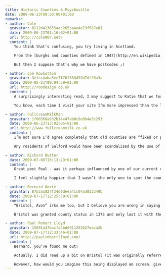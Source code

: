 ```yaml
---
title: Historic Counties & Psychoville
date: 2009-06-23T00:30:00+01:00
remarks:
- author: Cole
  gravatar: 0112d423655aac265caae4e73f587e81
  date: 2009-06-23T01:16:02+01:00
  url: http://cole007.net/
  content: |
    You think that’s confusing, you try living in Scotland.

    From the [burghs and counties defined in 1947](http://en.wikipedia.org/wiki/Local_Government_%28Scotland%29_Act_1947) through the [regional and district councils defined in 1973](http://en.wikipedia.org/wiki/Local_Government_%28Scotland%29_Act_1973) to the [unitary authorities formed in 1994](http://en.wikipedia.org/wiki/Local_Government_etc._%28Scotland%29_Act_1994), you are guaranteed that when discussing geography and locality no two people refer to the same place using the same nomenclature.

    But then I suppose that’s why we have postcodes ;)

- author: Jon Roobottom
  gravatar: 3efcc4aba5ec7f70f583459d7df26a3a
  date: 2009-06-23T09:04:59+01:00
  url: http://roodesign.co.uk
  content: |
    A surprisingly interesting read, I may suggest to Katie that we format our wedding address list like this. I’m sure that’ll go down a storm.

    You know, each time I visit your site I’m more impressed than the last at the beautiful simplicity of the design. It’s quite an achievement to design something that ‘builds’ in the users mind – each time I find something else I like. The power of good typography I suppose.

- author: FullCreamMilkMan
  gravatar: 1f00366a932b14e47ab0c8e0b4a3c293
  date: 2009-06-23T13:02:05+01:00
  url: http://www.fullcreammilk.co.uk
  content: |
    I’m not sure I’d agree completely that old counties are “fixed or predictable” or were ever not “subject to political whims”. We must take the attitude that boundaries, being human structures, are always subject to change, not always for the better, perhaps, but setting them in stone might end up being shortsighted.

    Any residents of Salford would have been scandalized by the use of “Salford, Manchester” not merely because it’s historically in Lancashire, but that Salford is a city in its own right, and never has been and never will be a suburb or annexe of Manchester.

- author: Richard Rutter
  date: 2009-07-08T15:13:23+01:00
  content: |
    Great post Paul - was it perhaps influenced by one of our current clients?

    I feel slightly happier that I wasn’t the only one to spot the county inconsistencies in Psychoville (which incidentally should not be taken as a criticism of Psychoville as the letters were written by a character who may well be as confused as the rest of us about such things).

- author: Bernard Harte
  gravatar: 87b3a1827f34d0deea41c04ad013349b
  date: 2009-07-17T12:25:38+01:00
  content: |
    “Bristol, Avon” irks me too, but I believe you are wrong in saying that “Bristol, Gloucestershire” would be more accurate.

    Bristol was granted county status in 1373 and only lost it with the creation of Avon. When Avon was abolished, City and County status was restored to Bristol.

- author: Paul Robert Lloyd
  gravatar: 15091a37bacfa4bdd011282627eaca2b
  date: 2009-07-17T12:33:46+01:00
  url: http://paulrobertlloyd.com/
  content: |
    Bernard, you’ve found me out!

    Actually, I did read up a bit on Bristol (it was originally referred to as a ‘County Corporate’ if I remember correctly) but I omitted going into that level of detail. So in that respect Bristol now being a Unitary Authority (and ‘Ceremonial County’) means it’s returned to a more historically correct position.

    However, how would you imagine this being displayed on screen, given that all other locations used a ‘City, County’ model?  Bristol is a rare example of being one in the same, but I would imagine certain viewers would find it odd to have Bristol not followed by the name of any county.
---
```

